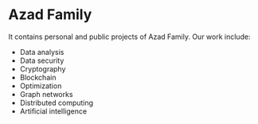 # Azad Family
It contains personal and public projects of Azad Family. Our work include:

- Data analysis
- Data security
- Cryptography
- Blockchain
- Optimization
- Graph networks
- Distributed computing
- Artificial intelligence
